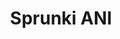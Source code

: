 ---
slug: sprunki-ani-2722
title: Sprunki ANI
description: "Sprunki ANI is an exciting online game. Play for free directly in your browser!"
icon: /images/popular_mods/Sprunki ANI.png
url: https://wowtbc.net/sprunkin/sprunkiani/index.html
previewImage: /images/popular_mods/Sprunki ANI.png
type: popular mods

# SEO配置
seo:
  title: "Sprunki ANI - Play Free Online Game | Fun Browser Games"
  description: "Sprunki ANI - Play this fun online game for free in your browser. No download required!"
  ogImage: "/images/popular_mods/Sprunki ANI.png"
  keywords: "sprunki-ani-2722, online game, browser game, free game, popular mods game, play online"

videoUrls:
  - https://www.youtube.com/embed/example1
  - https://www.youtube.com/embed/example2

whyPlay:
  title: "Why Play Sprunki ANI?"
  items:
    - "Immersive Gameplay: Sprunki ANI offers an engaging and immersive gaming experience that will keep you entertained for hours"
    - "Challenging Levels: Test your skills with increasingly difficult challenges and obstacles"
    - "Beautiful Graphics: Enjoy stunning visuals and smooth animations that bring the game world to life"
    - "Regular Updates: New content and features are added regularly to keep the game fresh and exciting"
    - "Free to Play: Experience all the fun without spending a penny"
    - "Community Features: Connect with other players, share strategies, and compete for high scores"
    - "Cross-Platform: Play on any device with a web browser, no downloads required"

features:
  title: "Key Features of Sprunki ANI"
  image: "/images/popular_mods/Sprunki ANI.png"
  items:
    - "Intuitive Controls: Easy to learn controls make Sprunki ANI accessible for players of all skill levels"
    - "Multiple Game Modes: Enjoy various gameplay options that provide different challenges and experiences"
    - "Character Customization: Personalize your gaming experience with unique characters and items"
    - "Achievement System: Complete special tasks to earn rewards and recognition"
    - "Leaderboards: Compete with players worldwide and see who can achieve the highest scores"

characteristics:
  title: "Game Characteristics"
  image: "/images/popular_mods/Sprunki ANI.png"
  items:
    - "Genre: Popular mods game with elements of strategy and skill"
    - "Difficulty: Suitable for both casual gamers and those seeking a challenge"
    - "Play Time: Quick sessions or extended gameplay, depending on your preference"
    - "Art Style: Vibrant and engaging visuals that enhance the gaming experience"
    - "Sound Design: Immersive audio that complements the gameplay perfectly"

info: "Sprunki ANI is an exciting online game that offers players a unique and engaging gaming experience. With its intuitive controls, stunning visuals, and challenging gameplay, Sprunki ANI provides hours of entertainment for players of all ages and skill levels. Whether you're looking for a quick gaming session during a break or an extended play session, Sprunki ANI delivers an immersive experience that will keep you coming back for more. The game features multiple levels of increasing difficulty, ensuring that players are constantly challenged as they progress. With regular updates adding new content and features, Sprunki ANI remains fresh and exciting, providing endless entertainment options for its growing community of players."

howToPlayIntro: "Welcome to Sprunki ANI! This guide will walk you through the basics and help you master the game. Whether you're a beginner or looking to improve your skills, these tips and instructions will enhance your gaming experience."

howToPlaySteps:
  - title: "Getting Started"
    description: "Begin your Sprunki ANI adventure by familiarizing yourself with the controls. Use your keyboard or mouse to navigate through the game interface. The tutorial will guide you through the basic mechanics and help you understand the objectives."
  - title: "Understanding the Objectives"
    description: "In Sprunki ANI, your main goal is to progress through levels by completing specific objectives. Each level presents unique challenges that require different strategies and approaches."
  - title: "Mastering the Controls"
    description: "Practice using the controls to improve your precision and reaction time. Sprunki ANI requires quick reflexes and strategic thinking to overcome obstacles and defeat opponents."
  - title: "Utilizing Power-ups"
    description: "Collect power-ups throughout the game to enhance your abilities and overcome difficult challenges. Each power-up offers unique advantages that can be crucial for success."
  - title: "Developing Strategies"
    description: "As you progress in Sprunki ANI, develop effective strategies for different scenarios. Analyze patterns, anticipate challenges, and adapt your approach to maximize your performance."

faq:
  title: "Frequently Asked Questions about Sprunki ANI"
  items:
    - question: "Is Sprunki ANI free to play?"
      answer: "Yes, Sprunki ANI is completely free to play directly in your web browser. No downloads or purchases are required to enjoy the full game experience."
    - question: "Can I play Sprunki ANI on mobile devices?"
      answer: "Yes, Sprunki ANI is optimized for both desktop and mobile play. You can enjoy the game on any device with a web browser and internet connection."
    - question: "Are there any in-game purchases?"
      answer: "While Sprunki ANI is free to play, there may be optional in-game purchases available for cosmetic items or additional features that don't affect core gameplay."
    - question: "How often is Sprunki ANI updated?"
      answer: "The developers regularly update Sprunki ANI with new content, features, and improvements based on player feedback and game performance."
    - question: "Can I play Sprunki ANI offline?"
      answer: "Currently, Sprunki ANI requires an internet connection to play as it's a browser-based online game."
    - question: "Is Sprunki ANI suitable for children?"
      answer: "Yes, Sprunki ANI is designed to be family-friendly and suitable for players of all ages."
    - question: "How do I report bugs or issues?"
      answer: "If you encounter any problems while playing Sprunki ANI, you can report them through the game's support page or contact the developers directly through their website."
    - question: "Still Have Questions?"
      answer: "If you have additional questions about Sprunki ANI that aren't covered in this FAQ, please visit our support center or contact our customer service team for assistance."
---